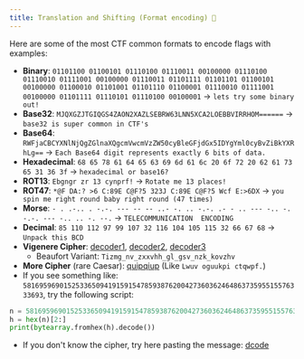 ```yaml
---
title: Translation and Shifting (Format encoding) 🥭
---
```


Here are some of the most CTF common formats to encode flags with examples:

- **Binary**: `01101100 01100101 01110100 01110011 00100000 01110100 01110010 01111001 00100000 01110011 01101111 01101101 01100101 00100000 01100010 01101001 01101110 01100001 01110010 01111001 00100000 01101111 01110101 01110100 00100001` -> `lets try some binary out!`
- **Base32**: `MJQXGZJTGIQGS4ZAON2XAZLSEBRW63LNN5XCA2LOEBBVIRRHOM======` -> `base32 is super common in CTF's`
- **Base64**: `RWFjaCBCYXNlNjQgZGlnaXQgcmVwcmVzZW50cyBleGFjdGx5IDYgYml0cyBvZiBkYXRhLg==` -> `Each Base64 digit represents exactly 6 bits of data.`
- **Hexadecimal**: `68 65 78 61 64 65 63 69 6d 61 6c 20 6f 72 20 62 61 73 65 31 36 3f` -> `hexadecimal or base16?`
- **ROT13**: `Ebgngr zr 13 cynprf!` -> `Rotate me 13 places!`
- **ROT47**: `*@F DA:? >6 C:89E C@F?5 323J C:89E C@F?5 Wcf E:>6DX` -> `you spin me right round baby right round (47 times)`
- **Morse**: `- . .-.. . -.-. --- -- -- ..- -. .. -.-. .- - .. --- -.. -. -.-. --- -.. .. -. --.` -> `TELECOMMUNICATION  ENCODING `
- **Decimal**: `85 110 112 97 99 107 32 116 104 105 115 32 66 67 68` -> `Unpack this BCD`
- **Vigenere Cipher**: [decoder1](https://www.dcode.fr/vigenere-cipher), [decoder2](https://cryptii.com/pipes/vigenere-cipher), [decoder3](https://www.guballa.de/vigenere-solver)
	- Beaufort Variant: `Tizmg_nv_zxxvhh_gl_gsv_nzk_kovzhv`
- **More Cipher** (rare Caesar): [quipqiup](https://quipqiup.com/) (Like `Lwuv oguukpi ctqwpf.`)
- If you see something like: `581695969015253365094191591547859387620042736036246486373595515576333693`, try the following script:

```python
n = 581695969015253365094191591547859387620042736036246486373595515576333693
h = hex(n)[2:]
print(bytearray.fromhex(h).decode())
```

- If you don't know the cipher, try here pasting the message: [dcode](https://www.dcode.fr/)
